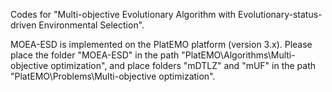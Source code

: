 Codes for "Multi-objective Evolutionary Algorithm with Evolutionary-status-driven Environmental Selection".

MOEA-ESD is implemented on the PlatEMO platform (version 3.x). Please place the folder "MOEA-ESD" in the path "PlatEMO\Algorithms\Multi-objective optimization", and place folders 
"mDTLZ" and "mUF" in the path "PlatEMO\Problems\Multi-objective optimization".
